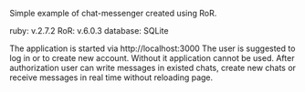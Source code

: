 Simple example of chat-messenger created using RoR. 

ruby: v.2.7.2 
RoR: v.6.0.3 
database: SQLite

The application is started via http://localhost:3000
The user is suggested to log in or to create new account. Without it application cannot be used. After authorization user can write messages in existed chats, create new chats or receive messages in real time without reloading page.
